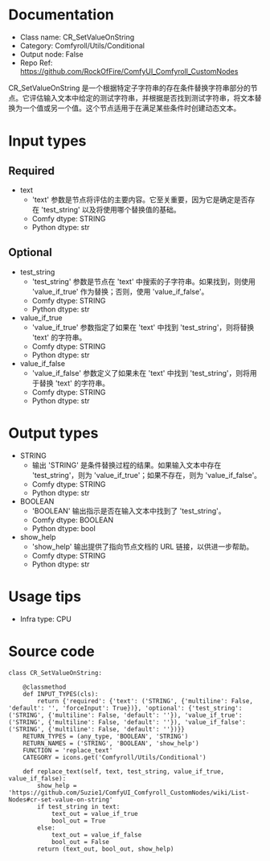 # Documentation
- Class name: CR_SetValueOnString
- Category: Comfyroll/Utils/Conditional
- Output node: False
- Repo Ref: https://github.com/RockOfFire/ComfyUI_Comfyroll_CustomNodes

CR_SetValueOnString 是一个根据特定子字符串的存在条件替换字符串部分的节点。它评估输入文本中给定的测试字符串，并根据是否找到测试字符串，将文本替换为一个值或另一个值。这个节点适用于在满足某些条件时创建动态文本。

# Input types
## Required
- text
    - 'text' 参数是节点将评估的主要内容。它至关重要，因为它是确定是否存在 'test_string' 以及将使用哪个替换值的基础。
    - Comfy dtype: STRING
    - Python dtype: str
## Optional
- test_string
    - 'test_string' 参数是节点在 'text' 中搜索的子字符串。如果找到，则使用 'value_if_true' 作为替换；否则，使用 'value_if_false'。
    - Comfy dtype: STRING
    - Python dtype: str
- value_if_true
    - 'value_if_true' 参数指定了如果在 'text' 中找到 'test_string'，则将替换 'text' 的字符串。
    - Comfy dtype: STRING
    - Python dtype: str
- value_if_false
    - 'value_if_false' 参数定义了如果未在 'text' 中找到 'test_string'，则将用于替换 'text' 的字符串。
    - Comfy dtype: STRING
    - Python dtype: str

# Output types
- STRING
    - 输出 'STRING' 是条件替换过程的结果。如果输入文本中存在 'test_string'，则为 'value_if_true'；如果不存在，则为 'value_if_false'。
    - Comfy dtype: STRING
    - Python dtype: str
- BOOLEAN
    - 'BOOLEAN' 输出指示是否在输入文本中找到了 'test_string'。
    - Comfy dtype: BOOLEAN
    - Python dtype: bool
- show_help
    - 'show_help' 输出提供了指向节点文档的 URL 链接，以供进一步帮助。
    - Comfy dtype: STRING
    - Python dtype: str

# Usage tips
- Infra type: CPU

# Source code
```
class CR_SetValueOnString:

    @classmethod
    def INPUT_TYPES(cls):
        return {'required': {'text': ('STRING', {'multiline': False, 'default': '', 'forceInput': True})}, 'optional': {'test_string': ('STRING', {'multiline': False, 'default': ''}), 'value_if_true': ('STRING', {'multiline': False, 'default': ''}), 'value_if_false': ('STRING', {'multiline': False, 'default': ''})}}
    RETURN_TYPES = (any_type, 'BOOLEAN', 'STRING')
    RETURN_NAMES = ('STRING', 'BOOLEAN', 'show_help')
    FUNCTION = 'replace_text'
    CATEGORY = icons.get('Comfyroll/Utils/Conditional')

    def replace_text(self, text, test_string, value_if_true, value_if_false):
        show_help = 'https://github.com/Suzie1/ComfyUI_Comfyroll_CustomNodes/wiki/List-Nodes#cr-set-value-on-string'
        if test_string in text:
            text_out = value_if_true
            bool_out = True
        else:
            text_out = value_if_false
            bool_out = False
        return (text_out, bool_out, show_help)
```